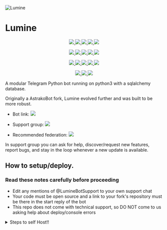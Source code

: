 ![Lumine](https://telegra.ph/file/7723370b4e33f2914397a.png)
# Lumine
<p align="center">
<a href="https://www.codacy.com/gh/Astrako/AstrakoBot/dashboard?utm_source=github.com&amp;utm_medium=referral&amp;utm_content=Astrako/AstrakoBot&amp;utm_campaign=Badge_Grade" alt="Codacy Badge">
<img src="https://app.codacy.com/project/badge/Grade/972e73015aaa4096bf109a79acae8afb" /> </a>
<a href="https://github.com/Astrako/AstrakoBot" alt="Libraries.io dependency status for GitHub repo"> <img src="https://img.shields.io/librariesio/github/Astrako/AstrakoBot?style=flat&logo=github&color=red" /> </a>
<a href="http://hits.dwyl.com/Astrako/AstrakoBot" alt="HitCount"> <img src="http://hits.dwyl.com/Astrako/AstrakoBot.svg" /> </a>
<a href="https://github.com/Astrako/AstrakoBot/network/members" alt="GitHub stars"> <img src="https://img.shields.io/github/stars/Astrako/AstrakoBot?style=flat&logo=github&color=yellow" /> </a>
<a href="https://github.com/Astrako/AstrakoBot/network/members" alt="GitHub forks"> <img src="https://img.shields.io/github/forks/Astrako/AstrakoBot" /> </a>
</p>
<p align="center">
<a href="https://github.com/Astrako/AstrakoBot" alt="GitHub commit activity"> <img src="https://img.shields.io/github/commit-activity/m/Astrako/AstrakoBot" /> </a>
<a href="https://github.com/Astrako/AstrakoBot/graphs/contributors" alt="GitHub contributors"> <img src="https://img.shields.io/github/contributors/Astrako/AstrakoBot?style=flat&logo=github" /> </a>
<a href="https://github.com/Astrako/AstrakoBot" alt="GitHub closed pull requests"> <img src="https://img.shields.io/github/issues-pr-closed-raw/Astrako/AstrakoBot?color=success" /> </a>
<a href="https://github.com/Astrako/AstrakoBot" alt="GitHub issues"> <img src="https://img.shields.io/github/issues-raw/Astrako/AstrakoBot?style=flat&logo=github&color=red" /> </a>
<a href="https://github.com/Astrako/AstrakoBot" alt="GitHub closed issues"> <img src="https://img.shields.io/github/issues-closed-raw/Astrako/AstrakoBot?style=flat&logo=github&color=success" /> </a>
</p>
<p align="center">
<a href="https://www.python.org/" alt="made-with-python"> <img src="https://img.shields.io/badge/made%20with-Python-1f425f.svg?style=flat&logo=python&color=blue" /> </a>
<a href="https://github.com/Astrako/AstrakoBot" alt="Python supported versions"> <img src="https://img.shields.io/badge/python-3.6%20%7C%203.7%20%7C%203.8%20%7C%203.9-blue" /> </a>
<a href="https://github.com/Astrako/AstrakoBot" alt="pypi version"> <img src="https://img.shields.io/badge/pypi-v13.5-blue" /> </a>
<a href="https://github.com/Astrako/AstrakoBot" alt="GitHub repo size"> <img src="https://img.shields.io/github/repo-size/Astrako/AstrakoBot" /> </a>
<a href="https://github.com/Astrako/AstrakoBot/blob/master/LICENSE" alt="GPLv3 license"> <img src="https://img.shields.io/github/license/Astrako/AstrakoBot?style=flat&logo=github&color=success" /> </a>
</p>
<p align="center">
<a href="" alt="Astrako"> <img src="https://img.shields.io/badge/built%20by-Astrako-blue" /> </a>
<a href="https://github.com/Astrako/AstrakoBot/graphs/commit-activity" alt="Maintenance"> <img src="https://img.shields.io/badge/maintained%3F-yes-blue.svg" /> </a>
<a href="https://makeapullrequest.com" alt="PRs Welcome"> <img src="https://img.shields.io/badge/PRs-welcome-blue.svg" /> </a>
</p>

A modular Telegram Python bot running on python3 with a sqlalchemy database.

Originally a AstrakoBot fork, Lumine evolved further and was built to be more robust. 

* Bot link:  <a href="https://t.me/MissLumineBot" alt="Lumine"> <img src="https://img.shields.io/badge/%F0%9F%A4%96%20-Lumine-yellow" /> </a>

* Support group:  <a href="https://t.me/LumineBotSupport" alt="LumineBotSupport"> <img src="https://aleen42.github.io/badges/src/telegram.svg" /> </a>

* Recommended federation:  <a href="https://t.me/ALTF4Fed" alt="ALTF4Fed"> <img src="https://img.shields.io/badge/🚫-ALTF4Fed-red" /> </a>

In support group you can ask for help, discover/request new features, report bugs, and stay in the loop whenever a new update is available. 


## How to setup/deploy.

### Read these notes carefully before proceeding 
 - Edit any mentions of @LumineBotSupport to your own support chat
 - Your code must be open source and a link to your fork's repository must be there in the start reply of the bot
 - This repo does not come with technical support, so DO NOT come to us asking help about deploy/console errors
 
<details>
  <summary>Steps to self Host!! </summary>

  ## Setting up the bot (Read this before trying to use!):
Please make sure to use python3.6, as I cannot guarantee everything will work as expected on older Python versions!
This is because markdown parsing is done by iterating through a dict, which is ordered by default in 3.6.

  ### Configuration

There are two possible ways of configuring your bot: a config.py file, or ENV variables.

The preferred version is to use a `config.py` file, as it makes it easier to see all your settings grouped together.
This file should be placed in your `AstrakoBot` folder, alongside the `__main__.py` file. 
This is where your bot token will be loaded from, as well as your database URI (if you're using a database), and most of
your other settings.

It is recommended to import sample_config and extend the Config class, as this will ensure your config contains all
defaults set in the sample_config, hence making it easier to upgrade.

An example `config.py` file could be:
```
from AstrakoBot.sample_config import Config

class Development(Config):
    OWNER_ID = 254318997  # your telegram ID
    OWNER_USERNAME = "SonOfLars"  # your telegram username
    API_KEY = "your bot api key"  # your api key, as provided by the @botfather
    SQLALCHEMY_DATABASE_URI = 'postgresql://username:password@localhost:5432/database'  # sample db credentials
    JOIN_LOGGER = '-1234567890' # some group chat that your bot is a member of
    USE_JOIN_LOGGER = True
    SUDO_USERS = [18673980, 83489514]  # List of id's for users which have sudo access to the bot.
    LOAD = []
    NO_LOAD = ['translation']
```

If you can't have a config.py file (EG on Heroku), it is also possible to use environment variables.
So just go and read the config sample file. 

  ### Python dependencies

Install the necessary Python dependencies by moving to the project directory and running:

`pip3 install -r requirements.txt`

This will install all the necessary python packages.

  ### Database

If you wish to use a database-dependent module (eg: locks, notes, userinfo, users, filters, welcomes),
you'll need to have a database installed on your system. I use Postgres, so I recommend using it for optimal compatibility.

In the case of Postgres, this is how you would set up a database on a Debian/ubuntu system. Other distributions may vary.

- install postgresql:

`sudo apt-get update && sudo apt-get install postgresql`

- change to the Postgres user:

`sudo su - postgres`

- create a new database user (change YOUR_USER appropriately):

`createuser -P -s -e YOUR_USER`

This will be followed by you need to input your password.

- create a new database table:

`createdb -O YOUR_USER YOUR_DB_NAME`

Change YOUR_USER and YOUR_DB_NAME appropriately.

- finally:

`psql YOUR_DB_NAME -h YOUR_HOST YOUR_USER`

This will allow you to connect to your database via your terminal.
By default, YOUR_HOST should be 0.0.0.0:5432.

You should now be able to build your database URI. This will be:

`sqldbtype://username:pw@hostname:port/db_name`

Replace sqldbtype with whichever DB you're using (eg Postgres, MySQL, SQLite, etc)
repeat for your username, password, hostname (localhost?), port (5432?), and DB name.

  ## Modules
   ### Setting load order.

The module load order can be changed via the `LOAD` and `NO_LOAD` configuration settings.
These should both represent lists.

If `LOAD` is an empty list, all modules in `modules/` will be selected for loading by default.

If `NO_LOAD` is not present or is an empty list, all modules selected for loading will be loaded.

If a module is in both `LOAD` and `NO_LOAD`, the module will not be loaded - `NO_LOAD` takes priority.

   ### Creating your own modules.

Creating a module has been simplified as much as possible - but do not hesitate to suggest further simplification.

All that is needed is that your .py file is in the modules folder.

To add commands, make sure to import the dispatcher via

`from AstrakoBot import dispatcher`.

You can then add commands using the usual

`dispatcher.add_handler()`.

Assigning the `__help__` variable to a string describing this modules' available
commands will allow the bot to load it and add the documentation for
your module to the `/help` command. Setting the `__mod_name__` variable will also allow you to use a nicer, user-friendly name for a module.

The `__migrate__()` function is used for migrating chats - when a chat is upgraded to a supergroup, the ID changes, so 
it is necessary to migrate it in the DB.

The `__stats__()` function is for retrieving module statistics, eg number of users, number of chats. This is accessed 
through the `/stats` command, which is only available to the bot owner.

## Starting the bot.

Once you've set up your database and your configuration is complete, simply run (Linux):

`python3 -m AstrakoBot`

For queries or any issues regarding the bot please open an issue ticket or visit us at [AstrakoBotSupport](https://t.me/AstrakoBotSupport)


## Credits
The bot is based on the original work done by [PaulSonOfLars](https://github.com/PaulSonOfLars), [Astrako](https://github.com/Astrako) and [AnimeKaizoku](https://github.com/AnimeKaizoku)
All original credits go to Paul and AnimeKaizoku, Without their efforts, this fork would not have been possible!

Any other authorship/credits can be seen through the commits.

Should any be missing kindly let us know at [LumineBotSupport](https://t.me/LumineBotSupport) or simply submit a pull request on the readme.
